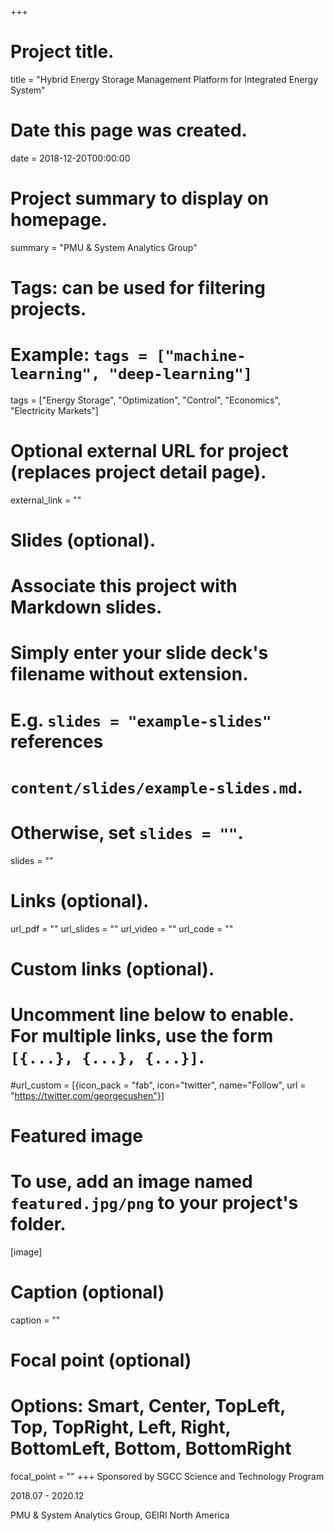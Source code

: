 +++
# Project title.
title = "Hybrid Energy Storage Management Platform for Integrated Energy System"

# Date this page was created.
date = 2018-12-20T00:00:00

# Project summary to display on homepage.
summary = "PMU & System Analytics Group"

# Tags: can be used for filtering projects.
# Example: `tags = ["machine-learning", "deep-learning"]`
tags = ["Energy Storage", "Optimization", "Control", "Economics", "Electricity Markets"]

# Optional external URL for project (replaces project detail page).
external_link = ""

# Slides (optional).
#   Associate this project with Markdown slides.
#   Simply enter your slide deck's filename without extension.
#   E.g. `slides = "example-slides"` references 
#   `content/slides/example-slides.md`.
#   Otherwise, set `slides = ""`.
slides = ""

# Links (optional).
url_pdf = ""
url_slides = ""
url_video = ""
url_code = ""

# Custom links (optional).
#   Uncomment line below to enable. For multiple links, use the form `[{...}, {...}, {...}]`.
#url_custom = [{icon_pack = "fab", icon="twitter", name="Follow", url = "https://twitter.com/georgecushen"}]

# Featured image
# To use, add an image named `featured.jpg/png` to your project's folder. 
[image]
  # Caption (optional)
  caption = ""
  
  # Focal point (optional)
  # Options: Smart, Center, TopLeft, Top, TopRight, Left, Right, BottomLeft, Bottom, BottomRight
  focal_point = ""
+++
Sponsored by SGCC Science and Technology Program 

2018.07 - 2020.12

PMU & System Analytics Group, GEIRI North America

